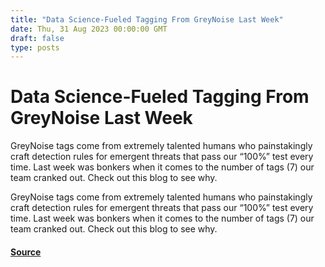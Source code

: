 ```yaml
---
title: "Data Science-Fueled Tagging From GreyNoise Last Week"
date: Thu, 31 Aug 2023 00:00:00 GMT
draft: false
type: posts
---
```

# Data Science-Fueled Tagging From GreyNoise Last Week





GreyNoise tags come from extremely talented humans who painstakingly craft detection rules for emergent threats that pass our “100%” test every time. Last week was bonkers when it comes to the number of tags (7) our team cranked out. Check out this blog to see why. 

GreyNoise tags come from extremely talented humans who painstakingly craft detection rules for emergent threats that pass our “100%” test every time. Last week was bonkers when it comes to the number of tags (7) our team cranked out. Check out this blog to see why.

#### [Source](https://www.greynoise.io/blog/data-science-fueled-tagging-from-greynoise-last-week)

